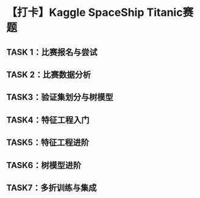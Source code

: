 # 【打卡】Kaggle SpaceShip Titanic赛题



## TASK 1：比赛报名与尝试





## TASK 2：比赛数据分析





## TASK3：验证集划分与树模型





## TASK4：特征工程入门





## TASK5：特征工程进阶





## TASK6：树模型进阶





## TASK7：多折训练与集成



